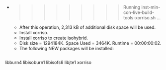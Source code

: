 * >>>>>>>>> Running inst-min-con-live-build-tools-xorriso.sh ...
  * After this operation, 2,313 kB of additional disk space will be used.
  * Install xorriso.
  * Install xorriso to create isohybrid.
  * Disk size = 1294184K. Space Used = 3464K. Runtime = 00:00:00:02.
  * The following NEW packages will be installed:
  ```bash
libburn4 libisoburn1 libisofs6 libjte1 xorriso
  ```
